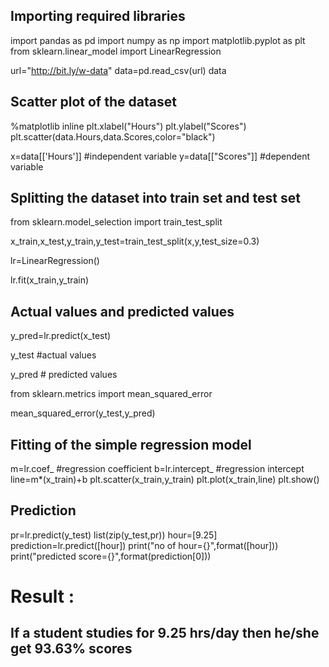 ## Importing required libraries

import pandas as pd
import numpy as np
import matplotlib.pyplot as plt
from sklearn.linear_model import LinearRegression

url="http://bit.ly/w-data"
data=pd.read_csv(url)
data

## Scatter plot of the dataset

%matplotlib inline
plt.xlabel("Hours")
plt.ylabel("Scores")
plt.scatter(data.Hours,data.Scores,color="black")

x=data[['Hours']] #independent variable
y=data[["Scores"]] #dependent variable

## Splitting the dataset into train set and test set

from sklearn.model_selection import train_test_split

x_train,x_test,y_train,y_test=train_test_split(x,y,test_size=0.3)

lr=LinearRegression()

lr.fit(x_train,y_train)

## Actual values and predicted values

y_pred=lr.predict(x_test)

y_test #actual values

y_pred  # predicted values

from sklearn.metrics import mean_squared_error

mean_squared_error(y_test,y_pred)

## Fitting of the simple regression model

m=lr.coef_ #regression coefficient
b=lr.intercept_  #regression intercept
line=m*(x_train)+b
plt.scatter(x_train,y_train)
plt.plot(x_train,line)
plt.show()

## Prediction

pr=lr.predict(y_test)
list(zip(y_test,pr))
hour=[9.25]
prediction=lr.predict([hour])
print("no of hour={}",format([hour]))
print("predicted score={}",format(prediction[0]))

# Result :

## If a student studies for 9.25 hrs/day then he/she get 93.63% scores

